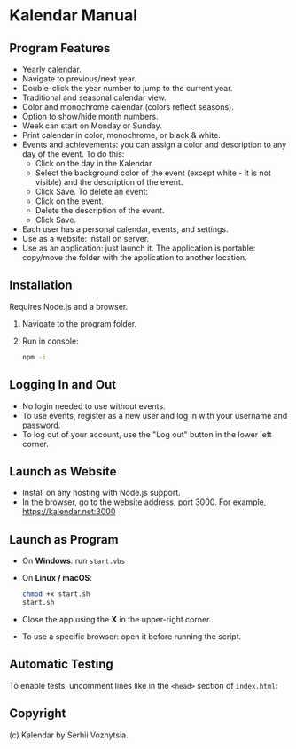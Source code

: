 ﻿# Kalendar Manual

## Program Features

- Yearly calendar.
- Navigate to previous/next year.
- Double-click the year number to jump to the current year.
- Traditional and seasonal calendar view.
- Color and monochrome calendar (colors reflect seasons).
- Option to show/hide month numbers.
- Week can start on Monday or Sunday.
- Print calendar in color, monochrome, or black & white.
- Events and achievements: you can assign a color and description to any day of the event.
    To do this:
    - Click on the day in the Kalendar.
    - Select the background color of the event (except white - it is not visible) and the description of the event.
    - Click Save.
    To delete an event:
    - Click on the event.
    - Delete the description of the event.
    - Click Save.
- Each user has a personal calendar, events, and settings.
- Use as a website: install on server.
- Use as an application: just launch it. The application is portable: copy/move the folder with the application to another location.

## Installation

Requires Node.js and a browser.

1. Navigate to the program folder.
2. Run in console:

   ```bash
   npm -i
   ```

## Logging In and Out

- No login needed to use without events.
- To use events, register as a new user and log in with your username and password.
- To log out of your account, use the "Log out" button in the lower left corner.


## Launch as Website

- Install on any hosting with Node.js support.
- In the browser, go to the website address, port 3000. For example, https://kalendar.net:3000


## Launch as Program

- On **Windows**: run `start.vbs`
- On **Linux / macOS**:

  ```bash
  chmod +x start.sh
  start.sh
  ```

- Close the app using the **X** in the upper-right corner.
- To use a specific browser: open it before running the script.


## Automatic Testing

To enable tests, uncomment lines like <!-- <script src="tests/....></script> --> in the `<head>` section of `index.html`:


## Copyright

(c) Kalendar by Serhii Voznytsia.